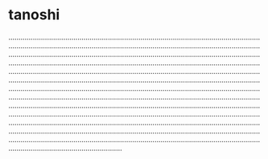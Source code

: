 # tanoshi
....................................................................................................................................................................................................................................................................................................................................................................................................................................................................................................................................................................................................................................................................................................................................................................................................................................................................................................................................................................................................................................................................................................................................................................................................................................................................................................................................................................................................................................................................................................................................................................................................................................................................................................................................